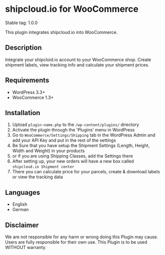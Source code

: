 # shipcloud.io for WooCommerce

Stable tag: 1.0.0

This plugin integrates shipcloud.io into WooCommerce.

## Description

Integrate your shipcloid.io account to your WooCommerce shop. Create shipment labels, view tracking info and calculate your shipment prices.

## Requirements
- WordPress 3.3+
- WooCommerce 1.3+

## Installation
1. Upload `plugin-name.php` to the `/wp-content/plugins/` directory
2. Activate the plugin through the 'Plugins' menu in WordPress
3. Go to `WooCommerce/Settings/Shipping` tab in the WordPress Admin and add your API Key and put in the rest of the settings
4. Be Sure that you have setup the Shipment Settings (Length, Height, Width and Weight) in your products
5. or if you are using Shipping Classes, add the Settings there
6. After setting up, your new orders will have a new box called `shipcloud.io Shipment center`
8. There you can calculate price for your parcels, create & download labels or view the tracking data

## Languages
- English
- German

## Disclaimer

We are not responsible for any harm or wrong doing this Plugin may cause. Users are fully responsible for their own use. This Plugin is to be used WITHOUT warranty.
